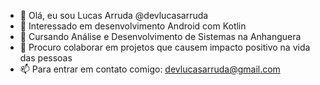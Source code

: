 - 👋 Olá, eu sou Lucas Arruda @devlucasarruda
- 👀 Interessado em desenvolvimento Android com Kotlin
- 🌱 Cursando Análise e Desenvolvimento de Sistemas na Anhanguera 
- 💞️ Procuro colaborar em projetos que causem impacto positivo na vida das pessoas 
- 📫 Para entrar em contato comigo: devlucasarruda@gmail.com

<!---
devlucasarruda/devlucasarruda is a ✨ special ✨ repository because its `README.md` (this file) appears on your GitHub profile.
You can click the Preview link to take a look at your changes.
--->
